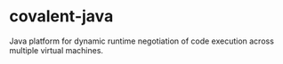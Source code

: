 # covalent-java
Java platform for dynamic runtime negotiation of code execution across multiple virtual machines.
